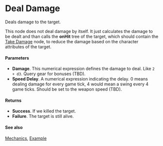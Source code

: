 # Deal Damage

Deals damage to the target.

This node does not deal damage by itself. It just calculates the damage to be dealt and than calls the **onHit** tree of the target, which should contain the [Take Damage](take_damage.md) node, to reduce the damage based on the character attributes of the target.

#### Parameters

* **Damage**. This numerical expression defines the damage to deal. Like ```2 + d3```. Query gear for bonuses (TBD).
* **Speed Delay**. A numerical expression indicating the delay. 0 means dealing damage for every game tick, 4 would mean a swing every 4 game ticks. Should be set to the weapon speed (TBD).

#### Returns

* **Success**. If we killed the target.
* **Failure**. The target is still alive.

#### See also

[Mechanics](../nodegraph/mechanics.md), [Example](../nodegraph/examples/lookout.md)